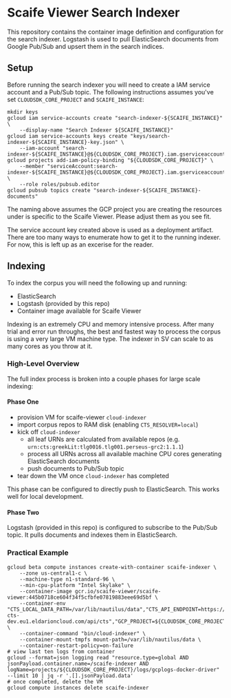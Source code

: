 # Scaife Viewer Search Indexer

This repository contains the container image definition and configuration for the search indexer. Logstash is used to pull ElasticSearch documents from Google Pub/Sub and upsert them in the search indices.

## Setup

Before running the search indexer you will need to create a IAM service account and a Pub/Sub topic. The following instructions assumes you've set `CLOUDSDK_CORE_PROJECT` and
`SCAIFE_INSTANCE`:

    mkdir keys
    gcloud iam service-accounts create "search-indexer-${SCAIFE_INSTANCE}" \
        --display-name "Search Indexer ${SCAIFE_INSTANCE}"
    gcloud iam service-accounts keys create "keys/search-indexer-${SCAIFE_INSTANCE}-key.json" \
        --iam-account "search-indexer-${SCAIFE_INSTANCE}@${CLOUDSDK_CORE_PROJECT}.iam.gserviceaccount.com"
    gcloud projects add-iam-policy-binding "${CLOUDSDK_CORE_PROJECT}" \
        --member "serviceAccount:search-indexer-${SCAIFE_INSTANCE}@${CLOUDSDK_CORE_PROJECT}.iam.gserviceaccount.com" \
        --role roles/pubsub.editor
    gcloud pubsub topics create "search-indexer-${SCAIFE_INSTANCE}-documents"

The naming above assumes the GCP project you are creating the resources under is specific to the Scaife Viewer. Please adjust them as you see fit.

The service account key created above is used as a deployment artifact. There are too many
ways to enumerate how to get it to the running indexer. For now, this is left up as an
excerise for the reader.

## Indexing

To index the corpus you will need the following up and running:

* ElasticSearch
* Logstash (provided by this repo)
* Container image available for Scaife Viewer

Indexing is an extremely CPU and memory intensive process. After many trial and error run throughs, the best and fastest way to process the corpus is using a very large VM machine type. The indexer in SV can scale to as many cores as you throw at it.

### High-Level Overview

The full index process is broken into a couple phases for large scale indexing:

#### Phase One

* provision VM for scaife-viewer `cloud-indexer`
* import corpus repos to RAM disk (enabling `CTS_RESOLVER=local`)
* kick off `cloud-indexer`
  * all leaf URNs are calculated from available repos (e.g.
    `urn:cts:greekLit:tlg0016.tlg001.perseus-grc2:1.1.1`)
  * process all URNs across all available machine CPU cores generating
    ElasticSearch documents
  * push documents to Pub/Sub topic
* tear down the VM once `cloud-indexer` has completed

This phase can be configured to directly push to ElasticSearch. This works well for local development.

#### Phase Two

Logstash (provided in this repo) is configured to subscribe to the Pub/Sub topic. It pulls documents and indexes them in ElasticSearch.

### Practical Example

    gcloud beta compute instances create-with-container scaife-indexer \
        --zone us-central1-c \
        --machine-type n1-standard-96 \
        --min-cpu-platform "Intel Skylake" \
        --container-image gcr.io/scaife-viewer/scaife-viewer:445b0718ce604f34f5cfbfe07819883eee69d5bf \
        --container-env "CTS_LOCAL_DATA_PATH=/var/lib/nautilus/data","CTS_API_ENDPOINT=https://perseus-cts-dev.eu1.eldarioncloud.com/api/cts","GCP_PROJECT=${CLOUDSDK_CORE_PROJECT}","SCAIFE_INSTANCE=dev" \
        --container-command "bin/cloud-indexer" \
        --container-mount-tmpfs mount-path=/var/lib/nautilus/data \
        --container-restart-policy=on-failure
    # view last ten logs from container
    gcloud --format=json logging read "resource.type=global AND jsonPayload.container.name=/scaife-indexer AND logName=projects/${CLOUDSDK_CORE_PROJECT}/logs/gcplogs-docker-driver" --limit 10 | jq -r '.[].jsonPayload.data'
    # once completed, delete the VM
    gcloud compute instances delete scaife-indexer
